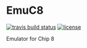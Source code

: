 # EmuC8

[![travis build status](https://travis-ci.org/Tyendinaga/EmuC8.svg?branch=master)](https://travis-ci.org/Tyendinaga/EmuC8)
[![license](https://img.shields.io/badge/license-GPLv3-yellow)](https://github.com/Tyendinaga/EmuC8/blob/master/LICENSE.md)



Emulator for Chip 8
